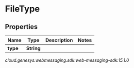 # FileType


## Properties

| Name | Type | Description | Notes |
| ------------ | ------------- | ------------- | ------------- |
| **type** | **String** |  |  |




_cloud.genesys.webmessaging.sdk:web-messaging-sdk:15.1.0_
